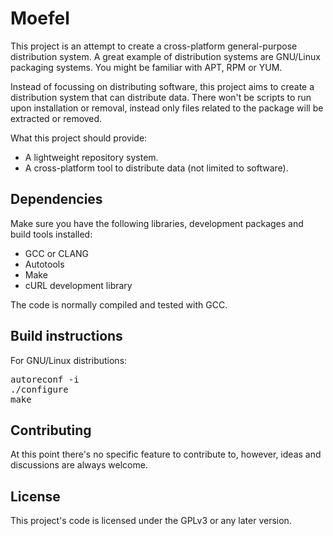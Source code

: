 Moefel
=======

This project is an attempt to create a cross-platform general-purpose 
distribution system. A great example of distribution systems are
GNU/Linux packaging systems. You might be familiar with APT, RPM or YUM.

Instead of focussing on distributing software, this project aims to create
a distribution system that can distribute data. There won't be scripts to
run upon installation or removal, instead only files related to the package
will be extracted or removed.

What this project should provide:
* A lightweight repository system.
* A cross-platform tool to distribute data (not limited to software).


Dependencies
------------

Make sure you have the following libraries, development packages and build
tools installed:
* GCC or CLANG
* Autotools
* Make
* cURL development library

The code is normally compiled and tested with GCC.

Build instructions
------------------

For GNU/Linux distributions:
<pre>
autoreconf -i
./configure
make
</pre>

Contributing
------------

At this point there's no specific feature to contribute to, however, ideas
and discussions are always welcome.

License
-------

This project's code is licensed under the GPLv3 or any later version.
